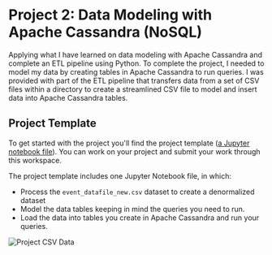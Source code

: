 # Project 2: Data Modeling with Apache Cassandra (NoSQL) 
Applying what I have learned on data modeling with Apache Cassandra and complete an ETL pipeline using Python. To complete the project, I needed to model my data by creating tables in Apache Cassandra to run queries. I was provided with part of the ETL pipeline that transfers data from a set of CSV files within a directory to create a streamlined CSV file to model and insert data into Apache Cassandra tables.

## Project Template
To get started with the project you'll find the project template ([a Jupyter notebook file](#TO-DO)). You can work on your project and submit your work through this workspace.

The project template includes one Jupyter Notebook file, in which:
- Process the `event_datafile_new.csv` dataset to create a denormalized dataset
- Model the data tables keeping in mind the queries you need to run. 
- Load the data into tables you create in Apache Cassandra and run your queries. 

![Project CSV Data]()


